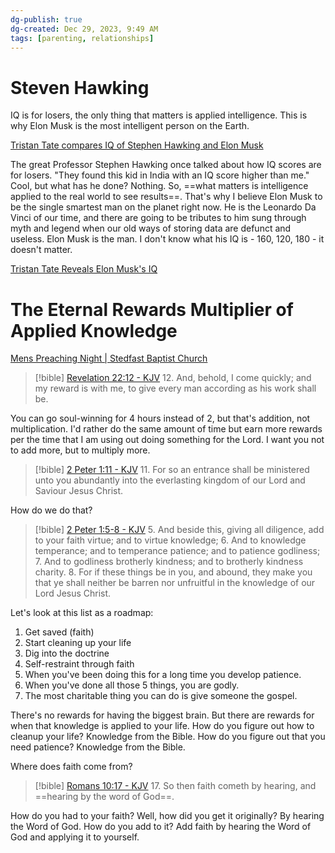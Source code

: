 ```yaml
---
dg-publish: true
dg-created: Dec 29, 2023, 9:49 AM
tags: [parenting, relationships]
---
```


# Steven Hawking

IQ is for losers, the only thing that matters is applied intelligence. This is why Elon Musk is the most intelligent person on the Earth.

[Tristan Tate compares IQ of Stephen Hawking and Elon Musk](https://www.youtube.com/shorts/ucXyV20uwxs)

The great Professor Stephen Hawking once talked about how IQ scores are for losers. "They found this kid in India with an IQ score higher than me." Cool, but what has he done? Nothing. So, ==what matters is intelligence applied to the real world to see results==. That's why I believe Elon Musk to be the single smartest man on the planet right now. He is the Leonardo Da Vinci of our time, and there are going to be tributes to him sung through myth and legend when our old ways of storing data are defunct and useless. Elon Musk is the man. I don't know what his IQ is - 160, 120, 180 - it doesn't matter.

[Tristan Tate Reveals Elon Musk's IQ](https://www.youtube.com/shorts/DG5a_tP8T1c)
# The Eternal Rewards Multiplier of Applied Knowledge

[Mens Preaching Night | Stedfast Baptist Church](https://rumble.com/v44f625-mens-preaching-night-stedfast-baptist-church.html?start=6279)

> [!bible] [Revelation 22:12 - KJV](https://bible-api.com/Revelation+22:12?translation=kjv)
> 12. And, behold, I come quickly; and my reward
is with me, to give every man according as his work shall be.


You can go soul-winning for 4 hours instead of 2, but that's addition, not multiplication. I'd rather do the same amount of time but earn more rewards per the time that I am using out doing something for the Lord. I want you not to add more, but to multiply more.

> [!bible] [2 Peter 1:11 - KJV](https://bible-api.com/2+Peter+1:11?translation=kjv)
> 11. For so an entrance shall be ministered unto you abundantly into the everlasting kingdom of our Lord and Saviour Jesus Christ.

How do we do that?

> [!bible] [2 Peter 1:5-8 - KJV](https://bible-api.com/2+Peter+1:5-8?translation=kjv)
> 5. And beside this, giving all diligence, add to your faith virtue; and to virtue knowledge;
> 6. And to knowledge temperance; and to temperance patience; and to patience godliness;
> 7. And to godliness brotherly kindness; and to brotherly kindness charity.
> 8. For if these things be in you, and abound, they make you that ye shall neither be barren nor unfruitful in the knowledge of our Lord Jesus Christ.

Let's look at this list as a roadmap:
1. Get saved (faith)
2. Start cleaning up your life
3. Dig into the doctrine
4. Self-restraint through faith
5. When you've been doing this for a long time you develop patience.
6. When you've done all those 5 things, you are godly.
7. The most charitable thing you can do is give someone the gospel. 

There's no rewards for having the biggest brain. But there are rewards for when that knowledge is applied to your life. How do you figure out how to cleanup your life? Knowledge from the Bible. How do you figure out that you need patience? Knowledge from the Bible. 

Where does faith come from?

> [!bible] [Romans 10:17 - KJV](https://bible-api.com/Romans+10:17?translation=kjv)
> 17. So then faith cometh by hearing, and ==hearing by the word of God==.

How do you had to your faith? Well, how did you get it originally? By hearing the Word of God. How do you add to it? Add faith by hearing the Word of God and applying it to yourself. 